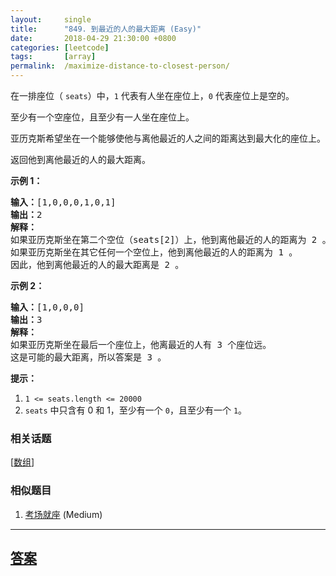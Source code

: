 ```yaml
---
layout:     single
title:      "849. 到最近的人的最大距离 (Easy)"
date:       2018-04-29 21:30:00 +0800
categories: [leetcode]
tags:       [array]
permalink:  /maximize-distance-to-closest-person/
---
```


<p>在一排座位（&nbsp;<code>seats</code>）中，<code>1</code>&nbsp;代表有人坐在座位上，<code>0</code>&nbsp;代表座位上是空的。</p>

<p>至少有一个空座位，且至少有一人坐在座位上。</p>

<p>亚历克斯希望坐在一个能够使他与离他最近的人之间的距离达到最大化的座位上。</p>

<p>返回他到离他最近的人的最大距离。</p>

<p><strong>示例 1：</strong></p>

<pre><strong>输入：</strong>[1,0,0,0,1,0,1]
<strong>输出：</strong>2
<strong>解释：
</strong>如果亚历克斯坐在第二个空位（seats[2]）上，他到离他最近的人的距离为 2 。
如果亚历克斯坐在其它任何一个空位上，他到离他最近的人的距离为 1 。
因此，他到离他最近的人的最大距离是 2 。 
</pre>

<p><strong>示例 2：</strong></p>

<pre><strong>输入：</strong>[1,0,0,0]
<strong>输出：</strong>3
<strong>解释： </strong>
如果亚历克斯坐在最后一个座位上，他离最近的人有 3 个座位远。
这是可能的最大距离，所以答案是 <span style="">3 </span>。
</pre>

<p><strong>提示：</strong></p>

<ol>
	<li><code>1 &lt;= seats.length &lt;= 20000</code></li>
	<li><code>seats</code>&nbsp;中只含有 0 和 1，至少有一个 <code>0</code>，且至少有一个 <code>1</code>。</li>
</ol>

### 相关话题
  [[数组](https://github.com/openset/leetcode/tree/master/tag/array/README.md)]

### 相似题目
  1. [考场就座](/exam-room) (Medium)

---

## [答案](https://github.com/openset/leetcode/tree/master/problems/maximize-distance-to-closest-person)
